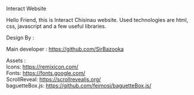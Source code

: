 Interact Website

Hello Friend,
this is Interact Chisinau website. Used technologies are html, css, javascript and a few useful libraries.

Design By :

Main developer :
https://github.com/SirBazooka

Assets :<br>
Icons: https://remixicon.com/ <br>
Fonts: https://fonts.google.com/ <br>
ScrollReveal: https://scrollrevealjs.org/ <br>
baguetteBox.js: https://github.com/feimosi/baguetteBox.js/ <br>
